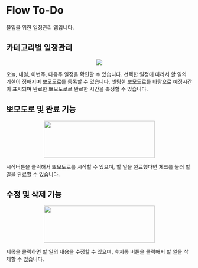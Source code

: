 # Flow To-Do
몰입을 위한 일정관리 앱입니다.

## 카테고리별 일정관리

<p align="center"><img src="https://github.com/hermes7144/Flow-To-Do/assets/46180611/b12b58d1-a751-4553-84d8-cffbee5231ed"></p>
오늘, 내일, 이번주, 다음주 일정을 확인할 수 있습니다.
선택한 일정에 따라서 할 일의 기한이 정해지며 뽀모도로를 등록할 수 있습니다.
셋팅한 뽀모도로를 바탕으로 예정시간이 표시되며 완료한 뽀모도로로 완료한 시간을 측정할 수 있습니다.


## 뽀모도로 및 완료 기능

<p align="center"><img src="https://github.com/hermes7144/Flow-To-Do/assets/46180611/7d4f532e-0e2c-4613-bbd4-c866c0d14926" height="100px" width="300px"></p>

시작버튼을 클릭해서 뽀모도로를 시작할 수 있으며, 할 일을 완료했다면 체크를 눌러 할 일을 완료할 수 있습니다.

## 수정 및 삭제 기능

<p align="center"><img src="https://github.com/hermes7144/Flow-To-Do/assets/46180611/1bb79d70-bf13-4e4d-b86a-6953263365f7" height="100px" width="300px"></p>
제목을 클릭하면 할 일의 내용을 수정할 수 있으며, 휴지통 버튼을 클릭해서 할 일을 삭제할 수 있습니다.
